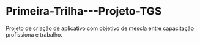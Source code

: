 # Primeira-Trilha---Projeto-TGS
Projeto de criação de aplicativo com objetivo de mescla entre capacitação profissiona e trabalho.
